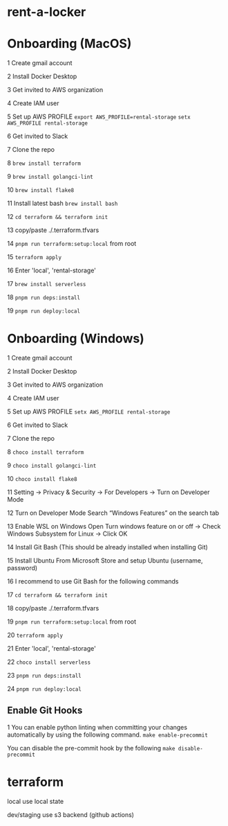 # rent-a-locker

# Onboarding (MacOS)

1 Create gmail account

2 Install Docker Desktop

3 Get invited to AWS organization

4 Create IAM user

5 Set up AWS PROFILE
`export AWS_PROFILE=rental-storage`
`setx AWS_PROFILE rental-storage`

6 Get invited to Slack

7 Clone the repo

8 `brew install terraform`

9 `brew install golangci-lint`

10 `brew install flake8`

11 Install latest bash
`brew install bash`

12 `cd terraform && terraform init`

13 copy/paste ./.terraform.tfvars

14 `pnpm run terraform:setup:local` from root

15 `terraform apply`

16 Enter 'local', 'rental-storage'

17 `brew install serverless`

18 `pnpm run deps:install`

19 `pnpm run deploy:local`

# Onboarding (Windows)

1 Create gmail account

2 Install Docker Desktop

3 Get invited to AWS organization

4 Create IAM user

5 Set up AWS PROFILE
`setx AWS_PROFILE rental-storage`

6 Get invited to Slack

7 Clone the repo

8 `choco install terraform`

9 `choco install golangci-lint`

10 `choco install flake8`

11 Setting → Privacy & Security → For Developers → Turn on Developer Mode

12 Turn on Developer Mode
Search “Windows Features” on the search tab

13 Enable WSL on Windows
Open Turn windows feature on or off → Check Windows Subsystem for Linux → Click OK

14 Install Git Bash (This should be already installed when installing Git)

15 Install Ubuntu From Microsoft Store and setup Ubuntu (username, password)

16 I recommend to use Git Bash for the following commands

17 `cd terraform && terraform init`

18 copy/paste ./.terraform.tfvars

19 `pnpm run terraform:setup:local` from root

20 `terraform apply`

21 Enter 'local', 'rental-storage'

22 `choco install serverless`

23 `pnpm run deps:install`

24 `pnpm run deploy:local`

## Enable Git Hooks

1 You can enable python linting when committing your changes automatically by using the following command.
`make enable-precommit`

You can disable the pre-commit hook by the following
`make disable-precommit`

# terraform

local
use local state

dev/staging
use s3 backend (github actions)
